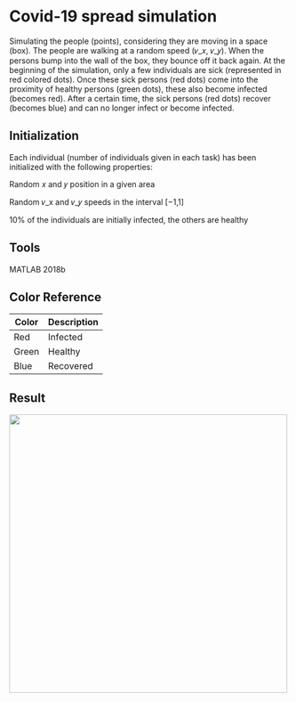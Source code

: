 
# Covid-19 spread simulation

Simulating the people (points), considering they are  moving in a space (box).
The people are walking at a random speed (𝑣_𝑥, 𝑣_𝑦). When the persons bump into the wall of the box, they bounce off it back again.
At the beginning of the simulation, only a few individuals are sick (represented in red colored dots).
Once these sick persons (red dots) come into the proximity of healthy persons (green dots), these also become infected (becomes red).
After a certain time, the sick persons (red dots) recover (becomes blue) and can no longer infect or become infected.


## Initialization

 Each individual (number of individuals given in each task) has been initialized with the following properties:
 
Random 𝑥 and 𝑦 position in a given area

Random 𝑣_x and 𝑣_𝑦 speeds in the interval [−1,1]

10% of the individuals are initially infected, the others are healthy
## Tools

MATLAB 2018b
## Color Reference

| Color             | Description                                                                |
| ----------------- | ------------------------------------------------------------------ |
| Red | Infected |
| Green | Healthy |
| Blue | Recovered |

## Result
<p><img align="left" src="https://github.com/Sheikfarooq/Covid-19_simulation/blob/main/Covid_Simulation.gif" width="500" /></p>
